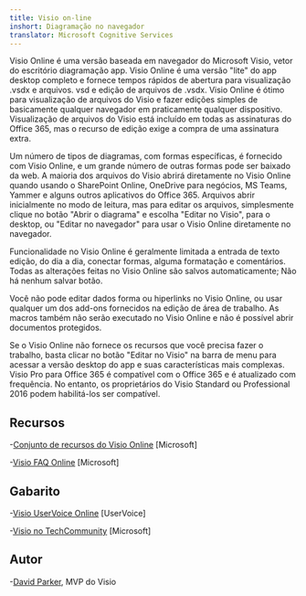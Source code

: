 ```yaml
---
title: Visio on-line
inshort: Diagramação no navegador
translator: Microsoft Cognitive Services
---
```



Visio Online é uma versão baseada em navegador do Microsoft Visio, vetor do escritório diagramação app. Visio Online é uma versão "lite" do app desktop completo e fornece tempos rápidos de abertura para visualização .vsdx e arquivos. vsd e edição de arquivos de .vsdx. Visio Online é ótimo para visualização de arquivos do Visio e fazer edições simples de basicamente qualquer navegador em praticamente qualquer dispositivo. Visualização de arquivos do Visio está incluído em todas as assinaturas do Office 365, mas o recurso de edição exige a compra de uma assinatura extra.

Um número de tipos de diagramas, com formas específicas, é fornecido com Visio Online, e um grande número de outras formas pode ser baixado da web. A maioria dos arquivos do Visio abrirá diretamente no Visio Online quando usando o SharePoint Online, OneDrive para negócios, MS Teams, Yammer e alguns outros aplicativos do Office 365. Arquivos abrir inicialmente no modo de leitura, mas para editar os arquivos, simplesmente clique no botão "Abrir o diagrama" e escolha "Editar no Visio", para o desktop, ou "Editar no navegador" para usar o Visio Online diretamente no navegador.

Funcionalidade no Visio Online é geralmente limitada a entrada de texto edição, do dia a dia, conectar formas, alguma formatação e comentários. Todas as alterações feitas no Visio Online são salvos automaticamente; Não há nenhum salvar botão.

Você não pode editar dados forma ou hiperlinks no Visio Online, ou usar qualquer um dos add-ons fornecidos na edição de área de trabalho. As macros também não serão executado no Visio Online e não é possível abrir documentos protegidos.

Se o Visio Online não fornece os recursos que você precisa fazer o trabalho, basta clicar no botão "Editar no Visio" na barra de menu para acessar a versão desktop do app e suas características mais complexas. Visio Pro para Office 365 é compatível com o Office 365 e é atualizado com frequência. No entanto, os proprietários do Visio Standard ou Professional 2016 podem habilitá-los ser compatível.

Recursos
---------

-[Conjunto de recursos do Visio Online](https://technet.microsoft.com/library/visio-online-service-descriptoin.aspx)
    \[Microsoft\]

-[Visio FAQ Online](https://support.office.com/en-us/article/Visio-Online-Frequently-Asked-Questions-e6647040-2fca-42ec-9fa5-d16a4e39e0ee?ui=en-US&rs=en-US&ad=US)
    \[Microsoft\]

Gabarito
---------

-[Visio UserVoice Online](https://visio.uservoice.com/forums/368199-visio-online)
    \[UserVoice\]

-[Visio no TechCommunity](https://techcommunity.microsoft.com/t5/Visio/ct-p/Visio)
    \[Microsoft\]

Autor
---------

-[David Parker](https://www.linkedin.com/in/bvisual/), MVP do Visio


